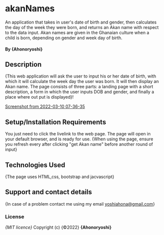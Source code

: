 # akanNames
An application that takes in user's date of birth and gender, then calculates the day of the week they were born, and returns an Akan name with respect to the data input. Akan names are given in the Ghanaian culture when a child is born, depending on gender and week day of birth.

#### By **{Ahonoryoshi}**
## Description
{This web application will ask the user to input his or her date of birth, with which it will calculate the week day the user was born. It will then display an Akan name. The page consists of three parts: a landing page with a short description, a form in which the user inputs DOB and gender, and finally a place where out put is displayed}!


[Screenshot from 2022-03-10 07-36-35](https://user-images.githubusercontent.com/90982137/157590617-69fb643d-e5d4-4615-acff-ae4f0691baba.png)



## Setup/Installation Requirements
You just need to click the livelink to the web page. The page will open in your default browser, and is ready for use.
{When using the page, ensure you refresh every after clicking "get Akan name" before another round of input}
## Technologies Used
{The page uses HTML,css, bootstrap and jacvascript}
## Support and contact details
{In case of a problem contact me using my email
yoshiahona@gmail.com}
### License
*{MIT licence}*
Copyright (c) {©2022} **{Ahonoryoshi}**
